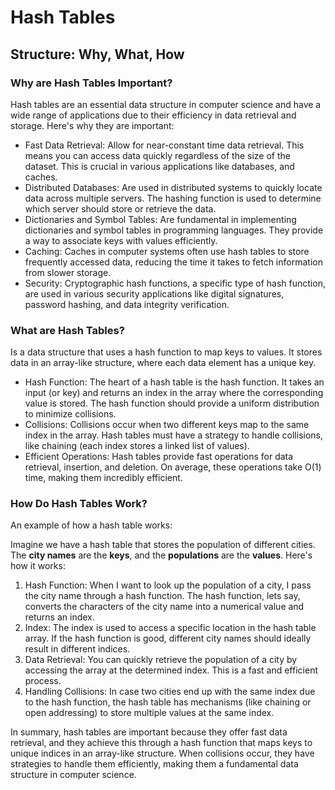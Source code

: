 
# Hash Tables

## Structure: Why, What, How

### **Why are Hash Tables Important?**

Hash tables are an essential data structure in computer science and have a wide range of applications due to their 
efficiency in data retrieval and storage. Here's why they are important:
  - Fast Data Retrieval: Allow for near-constant time data retrieval. This means you can access data quickly 
    regardless of the size of the dataset. This is crucial in various applications like databases, and caches.
  - Distributed Databases: Are used in distributed systems to quickly locate data across multiple servers. 
    The hashing function is used to determine which server should store or retrieve the data.
  - Dictionaries and Symbol Tables: Are fundamental in implementing dictionaries and symbol tables in programming languages. They provide a way to associate keys with values efficiently.
  - Caching: Caches in computer systems often use hash tables to store frequently accessed data, reducing the time
    it takes to fetch information from slower storage.
  - Security: Cryptographic hash functions, a specific type of hash function, are used in various security applications
    like digital signatures, password hashing, and data integrity verification.

### **What are Hash Tables?**

Is a data structure that uses a hash function to map keys to values. It stores data in an array-like structure, 
where each data element has a unique key. 
 - Hash Function: The heart of a hash table is the hash function. It takes an input (or key) and returns an index in
   the array where the corresponding value is stored. The hash function should provide a uniform distribution to 
   minimize collisions.
 - Collisions: Collisions occur when two different keys map to the same index in the array. Hash tables must have a 
   strategy to handle collisions, like chaining (each index stores a linked list of values).
 - Efficient Operations: Hash tables provide fast operations for data retrieval, insertion, and deletion. 
   On average, these operations take O(1) time, making them incredibly efficient.

### **How Do Hash Tables Work?**

An example of how a hash table works:

Imagine we have a hash table that stores the population of different cities. The **city names** are the **keys**, and
the **populations** are the **values**. Here's how it works:

1. Hash Function: When I want to look up the population of a city, I pass the city name through a hash function.
   The hash function, lets say, converts the characters of the city name into a numerical value and returns an index.
2. Index: The index is used to access a specific location in the hash table array. If the hash function is good,
   different city names should ideally result in different indices.
3. Data Retrieval: You can quickly retrieve the population of a city by accessing the array at the determined index.
   This is a fast and efficient process.
4. Handling Collisions: In case two cities end up with the same index due to the hash function, the hash table has 
   mechanisms (like chaining or open addressing) to store multiple values at the same index.

In summary, hash tables are important because they offer fast data retrieval, and they achieve this through a hash 
function that maps keys to unique indices in an array-like structure. When collisions occur, they have strategies to 
handle them efficiently, making them a fundamental data structure in computer science.